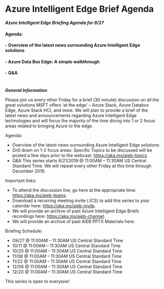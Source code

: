 # Azure Intelligent Edge Brief Agenda

***Azure Intelligent Edge Briefing Agenda for 9/27***

#### Agenda: ##
#### -	Overview of the latest news surrounding Azure Intelligent Edge solutions ###
#### -	Azure Data Box Edge:  A simple walkthrough ####
#### -	Q&A ###

 #
 #
  
  


***General Information***

Please join us every other Friday for a brief (30 minute) discussion on all the great solutions MSFT offers ‘at the edge’ – Azure Stack, Azure Databox Edge, Azure Stack HCI, and more.  We will plan to provide a brief of the latest news and announcements regarding Azure Intelligent Edge technologies and will focus the majority of the time diving into 1 or 2 focus areas related to bringing Azure to the edge.

Agenda:
-	Overview of the latest news surrounding Azure Intelligent Edge solutions
-	Drill down on 1-2 focus areas:  Specific Topics to be discussed will be posted a few days prior to the webcast:  https://aka.ms/aieb-topics
-	Q&A
This series starts 6/21/2019 @ 11:00AM – 11:30AM US Central Standard Time.  We will repeat every other Friday at this time through December 2019.  

Important links:
-	To attend the discussion live, go here at the appropriate time:  https://aka.ms/aieb-teams.  
-	Download a recurring meeting invite (.ICS) to add this series to your calendar here:  https://aka.ms/aieb-invite.
-	We will provide an archive of past Azure Intelligent Edge Briefs recordings here:  https://aka.ms/aieb-channel.
- We will provide an archive of past AIEB PPTX Materials here:    

Briefing Schedule:

-	09/27 @ 11:00AM – 11:30AM US Central Standard Time
-	10/11 @ 11:00AM – 11:30AM US Central Standard Time
-	10/25 @ 11:00AM – 11:30AM US Central Standard Time
-	11/08 @ 11:00AM – 11:30AM US Central Standard Time
-	11/22 @ 11:00AM – 11:30AM US Central Standard Time
-	12/06 @ 11:00AM – 11:30AM US Central Standard Time
-	12/20 @ 11:00AM – 11:30AM US Central Standard Time

This series is open to everyone!
